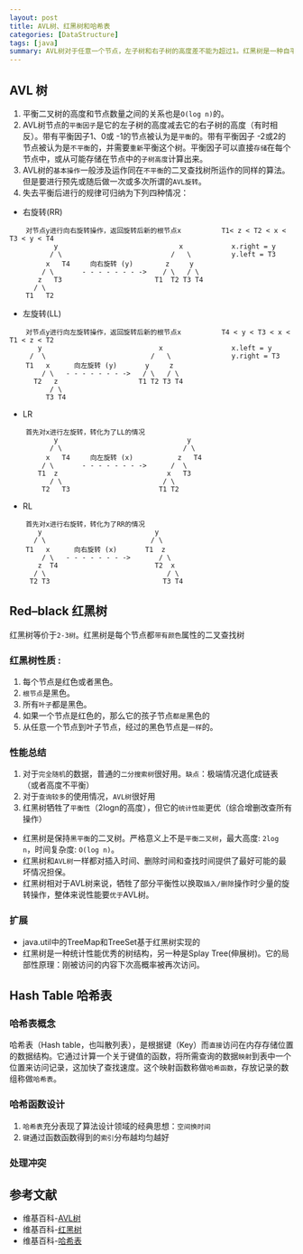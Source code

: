 ```yaml
---
layout: post
title: AVL树、红黑树和哈希表
categories: [DataStructure]
tags: [java]
summary: AVL树对于任意一个节点，左子树和右子树的高度差不能为超过1。红黑树是一种自平衡二叉查找树。哈希表也称散列表。
---
```


## AVL 树

1. 平衡二叉树的高度和节点数量之间的关系也是`O(log n)`的。
1. AVL树节点的`平衡因子`是它的左子树的高度减去它的右子树的高度（有时相反）。带有平衡因子1、0或 -1的节点被认为是`平衡`的。带有平衡因子 -2或2的节点被认为是`不平衡`的，并需要`重新`平衡这个树。平衡因子可以直接`存储`在每个节点中，或从可能存储在节点中的`子树高度`计算出来。
1. AVL树的`基本操作`一般涉及运作同在`不平衡`的二叉查找树所运作的同样的算法。但是要进行预先或随后做一次或多次所谓的`AVL旋转`。
1. 失去平衡后进行的规律可归纳为下列四种情况：  
- 右旋转(RR)
```
    对节点y进行向右旋转操作，返回旋转后新的根节点x          T1< z < T2 < x < T3 < y < T4      
           y                              x            x.right = y
          / \                           /   \          y.left = T3
         x   T4     向右旋转 (y)        z     y          
        / \       - - - - - - - ->    / \   / \          
       z   T3                       T1  T2 T3 T4          
      / \
    T1   T2
```
- 左旋转(LL)
```
    对节点y进行向左旋转操作，返回旋转后新的根节点x          T4 < y < T3 < x < T1 < z < T2
       y                             x                 x.left = y
     /  \                          /   \               y.right = T3
    T1   x      向左旋转 (y)       y     z           
        / \   - - - - - - - ->   / \   / \           
      T2   z                    T1 T2 T3 T4           
          / \
         T3 T4
```
- LR
```
    首先对x进行左旋转，转化为了LL的情况      
           y                                y         
          / \                              / \
         x   T4     向左旋转 (x)           z   T4  
        / \       - - - - - - - ->      /  \       
       T1  z                           x   T3     
          / \                         / \
        T2   T3                      T1 T2
```
- RL
```
    首先对x进行右旋转，转化为了RR的情况
       y                            y
      / \                          / \
    T1   x      向右旋转 (x)       T1  z
        / \   - - - - - - - ->       / \
       z  T4                        T2  x
      / \                              / \
     T2 T3                            T3 T4
```

## Red–black 红黑树
红黑树等价于`2-3树`。红黑树是每个节点都`带有颜色`属性的二叉查找树
### 红黑树性质 :
1. 每个节点是红色或者黑色。
1. `根节点`是黑色。
1. 所有`叶子`都是黑色。
1. 如果一个节点是红色的，那么它的孩子节点`都是`黑色的
1. 从任意一个节点到叶子节点，经过的黑色节点是`一样`的。

### 性能总结
1. 对于`完全随机`的数据，普通的`二分搜索树`很好用。`缺点`：极端情况退化成链表（或者高度不平衡）
1. 对于`查询较多`的使用情况，`AVL树`很好用
1. 红黑树牺牲了`平衡性`（2logn的高度），但它的`统计性能`更优（综合增删改查所有操作）

- 红黑树是保持`黑平衡`的二叉树。严格意义上不是`平衡二叉树`，最大高度: `2log n`，时间复杂度: `O(log n)`。
- 红黑树和`AVL树`一样都对插入时间、删除时间和查找时间提供了最好可能的最坏情况担保。
- 红黑树相对于AVL树来说，牺牲了部分平衡性以换取`插入/删除`操作时少量的旋转操作，整体来说性能要`优于`AVL树。

### 扩展
- java.util中的TreeMap和TreeSet基于红黑树实现的
- 红黑树是一种统计性能优秀的树结构，另一种是Splay Tree(伸展树)。它的局部性原理：刚被访问的内容下次高概率被再次访问。

## Hash Table 哈希表
### 哈希表概念
哈希表（Hash table，也叫散列表），是根据键（Key）而`直接`访问在内存存储位置的数据结构。它通过计算一个关于键值的函数，将所需查询的数据`映射`到表中一个位置来访问记录，这加快了查找速度。这个映射函数称做`哈希函数`，存放记录的数组称做`哈希表`。

### 哈希函数设计
1. `哈希表`充分表现了算法设计领域的经典思想：`空间换时间`
1. `键`通过函数函数得到的`索引`分布越均匀越好

### 处理冲突


## 参考文献
- 维基百科-[AVL树](https://zh.wikipedia.org/wiki/AVL%E6%A0%91)  
- 维基百科-[红黑树](https://zh.wikipedia.org/wiki/%E7%BA%A2%E9%BB%91%E6%A0%91)  
- 维基百科-[哈希表](https://zh.wikipedia.org/wiki/%E5%93%88%E5%B8%8C%E8%A1%A8)  



